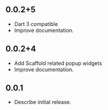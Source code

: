 ## 0.0.2+5
* Dart 3 compatible
* Improve documentation.

## 0.0.2+4
* Add Scaffold related popup widgets
* Improve documentation.

## 0.0.1
* Describe initial release.
